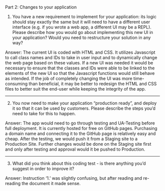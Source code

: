 Part 2: Changes to your application

1. You have a new requirement to implement for your application: its logic should stay exactly the same but it will need to have a different user interface (e.g. if you wrote a web app, a different UI may be a REPL). Please describe how you would go about implementing this new UI in your application? Would you need to restructure your solution in any way?

Answer: The current UI is coded with HTML and CSS. It utilizes Javascript to call class names and IDs to take in user input and to dynamically change the web page based on these values. If a new UI was needed it would be necessary to ensure that the classes and IDs were able to be linked to the elements of the new UI so that the Javascript functions would still behave as intended. If the job of completely changing the UI was more time-consuming than beneficial, it may be better to redesign the HTML and CSS files to better suit the end-user while keeping the integrity of the app.
******

2. You now need to make your application “production ready”, and deploy it so that it can be used by customers. Please describe the steps you’d need to take for this to happen.

Answer: The app would need to go through testing and UA-Testing before full deployment. It is currently hosted for free on GitHub pages. Purchasing a domain name and connecting it to the GitHub page is relatively easy and cheap. After the testing, we would push it from a Staging site to a Production Site. Further changes would be done on the Staging site first and only after testing and approval would it be pushed to Production.
******
3. What did you think about this coding test - is there anything you’d suggest in order to improve it?

Answer: Instruction ‘1.’ was slightly confusing, but after reading and re-reading the document it made sense.
